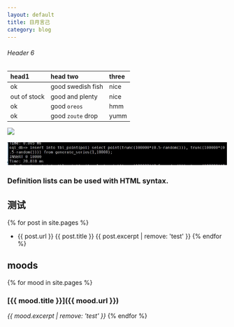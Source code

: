 ```yaml
---
layout: default
title: 日月言己
category: blog
---
```


###### [](#header-6)Header 6

| head1        | head two          | three |
|:-------------|:------------------|:------|
| ok           | good swedish fish | nice  |
| out of stock | good and plenty   | nice  |
| ok           | good `oreos`      | hmm   |
| ok           | good `zoute` drop | yumm  |


![](https://assets-cdn.github.com/images/icons/emoji/octocat.png)



![](assets/image/ps001.jpg)



### Definition lists can be used with HTML syntax.

## 测试

{% for post in site.pages %}
-  {{ post.url }} {{ post.title }}
{{ post.excerpt | remove: 'test' }}
{% endfor %}

## moods

{% for mood in site.pages %}
### [{{ mood.title }}]({{ mood.url }})   
  *{{ mood.excerpt | remove: 'test' }}*
{% endfor %}






